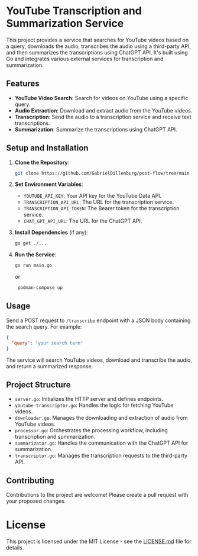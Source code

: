 
# YouTube Transcription and Summarization Service

This project provides a service that searches for YouTube videos based on a query, downloads the audio, transcribes the audio using a third-party API, and then summarizes the transcriptions using ChatGPT API. It's built using Go and integrates various external services for transcription and summarization.

## Features

- **YouTube Video Search**: Search for videos on YouTube using a specific query.
- **Audio Extraction**: Download and extract audio from the YouTube videos.
- **Transcription**: Send the audio to a transcription service and receive text transcriptions.
- **Summarization**: Summarize the transcriptions using ChatGPT API.

## Setup and Installation

1. **Clone the Repository**:
   ```bash
   git clone https://github.com/GabrielDillenburg/post-flow/tree/main
   ```
2. **Set Environment Variables**:
   - `YOUTUBE_API_KEY`: Your API key for the YouTube Data API.
   - `TRANSCRIPTION_API_URL`: The URL for the transcription service.
   - `TRANSCRIPTION_API_TOKEN`: The Bearer token for the transcription service.
   - `CHAT_GPT_API_URL`: The URL for the ChatGPT API.
3. **Install Dependencies** (if any):
   ```bash
   go get ./...
   ```
4. **Run the Service**:
   ```bash
   go run main.go 
   ```
   or
   
   ```bash
    podman-compose up
   ```

## Usage

Send a POST request to `/transcribe` endpoint with a JSON body containing the search query. For example:

```json
{
  "query": "your search term"
}
```

The service will search YouTube videos, download and transcribe the audio, and return a summarized response.

## Project Structure

- `server.go`: Initializes the HTTP server and defines endpoints.
- `youtube-transcriptor.go`: Handles the logic for fetching YouTube videos.
- `downloader.go`: Manages the downloading and extraction of audio from YouTube videos.
- `processor.go`: Orchestrates the processing workflow, including transcription and summarization.
- `summarizator.go`: Handles the communication with the ChatGPT API for summarization.
- `transcriptor.go`: Manages the transcription requests to the third-party API.

## Contributing

Contributions to the project are welcome! Please create a pull request with your proposed changes.

# License

This project is licensed under the MIT License - see the [LICENSE.md](LICENSE.md) file for details.

